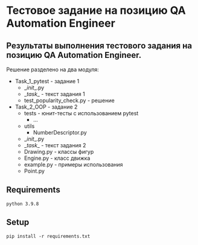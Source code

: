 # Тестовое задание на позицию QA Automation Engineer

## Результаты выполнения тестового задания на позицию QA Automation Engineer.

Решение разделено на два модуля:

- Task_1_pytest - задание 1
    - \__init__.py
    - \__task__ - текст задания 1
    - test_popularity_check.py - решение
- Task_2_OOP - задание 2
    - tests - юнит-тесты с использованием pytest
        - ...
    - utils
        - NumberDescriptor.py
    - \__init__.py
    - \__task__ - текст задания 2
    - Drawing.py - классы фигур
    - Engine.py - класс движка
    - example.py - примеры использования
    - Point.py



## Requirements
    python 3.9.8

## Setup
    pip install -r requirements.txt